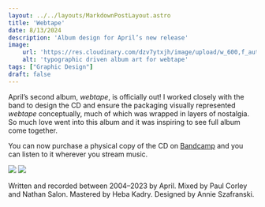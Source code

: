 ```yaml
---
layout: ../../layouts/MarkdownPostLayout.astro
title: 'Webtape'
date: 8/13/2024
description: 'Album design for April’s new release'
image:
    url: 'https://res.cloudinary.com/dzv7ytxjh/image/upload/w_600,f_auto,q_80/v1739321673/66bc5f7600c8c739c07a2664_april-webtape-album-md-1_ae39oj.jpg'
    alt: 'typographic driven album art for webtape'
tags: ["Graphic Design"]
draft: false
---
```


April’s second album, _webtape_, is officially out! I worked closely with the band to design the CD and ensure the packaging visually represented _webtape_ conceptually, much of which was wrapped in layers of nostalgia. So much love went into this album and it was inspiring to see full album come together. 

You can now purchase a physical copy of the CD on [Bandcamp](https://listentoapril.bandcamp.com/album/webtape) and you can listen to it wherever you stream music.

<img class="blog-post-image-lg" src="https://res.cloudinary.com/dzv7ytxjh/image/upload/f_auto,q_80/v1739321673/66bc5f7600c8c739c07a2664_april-webtape-album-md-1_ae39oj.jpg">

<img class="blog-post-image-lg" src="https://res.cloudinary.com/dzv7ytxjh/image/upload/f_auto,q_60/v1738967075/april-webtape-2_sgwiuq.jpg">


Written and recorded between 2004–2023 by April.
Mixed by Paul Corley and Nathan Salon. Mastered by Heba Kadry. Designed by Annie Szafranski.